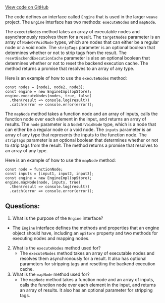 [View code on GitHub](https://github.com/wandb/weave/weave-js/src/core/engine/types.ts)

The code defines an interface called `Engine` that is used in the larger `weave` project. The `Engine` interface has two methods: `executeNodes` and `mapNode`. 

The `executeNodes` method takes an array of executable nodes and asynchronously resolves them for a result. The `targetNodes` parameter is an array of `NodeOrVoidNode` types, which are nodes that can either be a regular node or a void node. The `stripTags` parameter is an optional boolean that determines whether or not to strip tags from the result. The `resetBackendExecutionCache` parameter is also an optional boolean that determines whether or not to reset the backend execution cache. The method returns a promise that resolves to an array of any type.

Here is an example of how to use the `executeNodes` method:

```
const nodes = [node1, node2, node3];
const engine = new EngineImpl(opStore);
engine.executeNodes(nodes, true, false)
  .then(result => console.log(result))
  .catch(error => console.error(error));
```

The `mapNode` method takes a function node and an array of inputs, calls the function node over each element in the input, and returns an array of results. The `node` parameter is a `NodeOrVoidNode` type, which is a node that can either be a regular node or a void node. The `inputs` parameter is an array of any type that represents the inputs to the function node. The `stripTags` parameter is an optional boolean that determines whether or not to strip tags from the result. The method returns a promise that resolves to an array of any type.

Here is an example of how to use the `mapNode` method:

```
const node = functionNode;
const inputs = [input1, input2, input3];
const engine = new EngineImpl(opStore);
engine.mapNode(node, inputs, true)
  .then(result => console.log(result))
  .catch(error => console.error(error));
```
## Questions: 
 1. What is the purpose of the `Engine` interface?
   - The `Engine` interface defines the methods and properties that an engine object should have, including an `opStore` property and two methods for executing nodes and mapping nodes.
2. What is the `executeNodes` method used for?
   - The `executeNodes` method takes an array of executable nodes and resolves them asynchronously for a result. It also has optional parameters for stripping tags and resetting the backend execution cache.
3. What is the `mapNode` method used for?
   - The `mapNode` method takes a function node and an array of inputs, calls the function node over each element in the input, and returns an array of results. It also has an optional parameter for stripping tags.